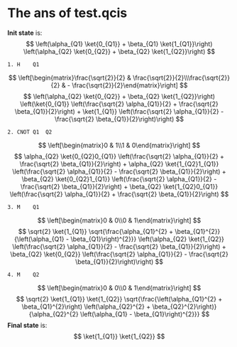 # The ans of test.qcis

**Init state** is: 
$$
\left(\alpha_{Q1} \ket{0_{Q1}} + \beta_{Q1} \ket{1_{Q1}}\right) \left(\alpha_{Q2} \ket{0_{Q2}} + \beta_{Q2} \ket{1_{Q2}}\right)
$$

```assembly
1. H	Q1
```

$$
\left[\begin{matrix}\frac{\sqrt{2}}{2} & \frac{\sqrt{2}}{2}\\\frac{\sqrt{2}}{2} & - \frac{\sqrt{2}}{2}\end{matrix}\right]
$$
$$
\left(\alpha_{Q2} \ket{0_{Q2}} + \beta_{Q2} \ket{1_{Q2}}\right) \left(\ket{0_{Q1}} \left(\frac{\sqrt{2} \alpha_{Q1}}{2} + \frac{\sqrt{2} \beta_{Q1}}{2}\right) + \ket{1_{Q1}} \left(\frac{\sqrt{2} \alpha_{Q1}}{2} - \frac{\sqrt{2} \beta_{Q1}}{2}\right)\right)
$$
```assembly
2. CNOT	Q1	Q2
```

$$
\left[\begin{matrix}0 & 1\\1 & 0\end{matrix}\right]
$$
$$
\alpha_{Q2} \ket{0_{Q2}0_{Q1}} \left(\frac{\sqrt{2} \alpha_{Q1}}{2} + \frac{\sqrt{2} \beta_{Q1}}{2}\right) + \alpha_{Q2} \ket{1_{Q2}1_{Q1}} \left(\frac{\sqrt{2} \alpha_{Q1}}{2} - \frac{\sqrt{2} \beta_{Q1}}{2}\right) + \beta_{Q2} \ket{0_{Q2}1_{Q1}} \left(\frac{\sqrt{2} \alpha_{Q1}}{2} - \frac{\sqrt{2} \beta_{Q1}}{2}\right) + \beta_{Q2} \ket{1_{Q2}0_{Q1}} \left(\frac{\sqrt{2} \alpha_{Q1}}{2} + \frac{\sqrt{2} \beta_{Q1}}{2}\right)
$$
```assembly
3. M	Q1
```

$$
\left[\begin{matrix}0 & 0\\0 & 1\end{matrix}\right]
$$
$$
\sqrt{2} \ket{1_{Q1}} \sqrt{\frac{\alpha_{Q1}^{2} + \beta_{Q1}^{2}}{\left(\alpha_{Q1} - \beta_{Q1}\right)^{2}}} \left(\alpha_{Q2} \ket{1_{Q2}} \left(\frac{\sqrt{2} \alpha_{Q1}}{2} - \frac{\sqrt{2} \beta_{Q1}}{2}\right) + \beta_{Q2} \ket{0_{Q2}} \left(\frac{\sqrt{2} \alpha_{Q1}}{2} - \frac{\sqrt{2} \beta_{Q1}}{2}\right)\right)
$$
```assembly
4. M	Q2
```

$$
\left[\begin{matrix}0 & 0\\0 & 1\end{matrix}\right]
$$
$$
\sqrt{2} \ket{1_{Q1}} \ket{1_{Q2}} \sqrt{\frac{\left(\alpha_{Q1}^{2} + \beta_{Q1}^{2}\right) \left(\alpha_{Q2}^{2} + \beta_{Q2}^{2}\right)}{\alpha_{Q2}^{2} \left(\alpha_{Q1} - \beta_{Q1}\right)^{2}}}
$$
**Final state** is: 
$$
\ket{1_{Q1}} \ket{1_{Q2}}
$$

